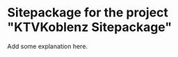 Sitepackage for the project "KTVKoblenz Sitepackage"
==============================================================

Add some explanation here.
